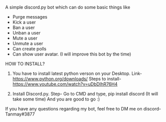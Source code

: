 A simple discord.py bot which can do some basic things like
- Purge messages
- Kick a user
- Ban a user
- Unban a user
- Mute a user
- Unmute a user
- Can create polls
- Can show user avatar.
(I will improve this bot by the time)

HOW TO INSTALL?

1. You have to install latest python verson on your Desktop.
Link- https://www.python.org/downloads/
Steps to install- https://www.youtube.com/watch?v=uDbDIhR76H4

2. Install Discord.py.
Step- Go to CMD and type, pip install discord (It will take some time)
And you are good to go :)

If you have any questions regarding my bot, feel free to DM me on discord- Tanmay#3877
